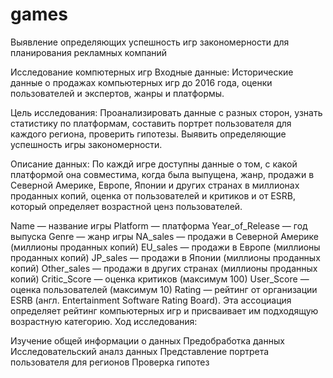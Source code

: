 # games
Выявление определяющих успешность игр закономерности для планирования рекламных компаний

Исследование компютерных игр
Входные данные: Исторические данные о продажах компьютерных игр до 2016 года, оценки пользователей и экспертов, жанры и платформы.

Цель исследования: Проанализировать данные с разных сторон, узнать статистику по платформам, составить портрет пользователя для каждого региона, проверить гипотезы. Выявить определяющие успешность игры закономерности.

Описание данных: По каждй игре доступны данные о том, с какой платформой она совместима, когда была выпущена, жанр, продажи в Северной Америке, Европе, Японии и других странах в миллионах проданных копий, оценка от пользователей и критиков и от ESRB, который определяет возрастной ценз пользователей.

Name — название игры
Platform — платформа
Year_of_Release — год выпуска
Genre — жанр игры
NA_sales — продажи в Северной Америке (миллионы проданных копий)
EU_sales — продажи в Европе (миллионы проданных копий)
JP_sales — продажи в Японии (миллионы проданных копий)
Other_sales — продажи в других странах (миллионы проданных копий)
Critic_Score — оценка критиков (максимум 100)
User_Score — оценка пользователей (максимум 10)
Rating — рейтинг от организации ESRB (англ. Entertainment Software Rating Board). Эта ассоциация определяет рейтинг компьютерных игр и присваивает им подходящую возрастную категорию.
Ход исследования:

Изучение общей информации о данных
Предобработка данных
Исследовательский аналз данных
Представление портрета пользователя для регионов
Проверка гипотез
